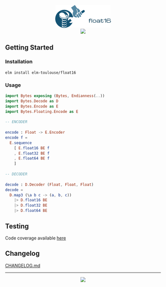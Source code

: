 <p align="center">
  <img src=".github/logo.png" /><br/>
  <a href="https://package.elm-lang.org/packages/elm-toulouse/float16/latest/"><img src="https://img.shields.io/elm-package/v/elm-toulouse/float16.svg?style=for-the-badge"/></a>
</p>

## Getting Started

### Installation

```
elm install elm-toulouse/float16
```

### Usage

```elm
import Bytes exposing (Bytes, Endianness(..))
import Bytes.Decode as D
import Bytes.Encode as E
import Bytes.Floating.Encode as E

-- ENCODER

encode : Float -> E.Encoder
encode f =
  E.sequence 
    [ E.float16 BE f
    , E.float32 BE f
    , E.float64 BE f
    ]

-- DECODER

decode : D.Decoder (Float, Float, Float)
decode =
  D.map3 (\a b c -> (a, b, c))
    |> D.float16 BE 
    |> D.float32 BE
    |> D.float64 BE
```

## Testing

Code coverage available [here](https://elm-toulouse.github.io/float16)

## Changelog

[CHANGELOG.md](CHANGELOG.md)

---

<p align="center"><img src="https://img.shields.io/github/license/elm-toulouse/float16.svg?style=for-the-badge" /> </p>
